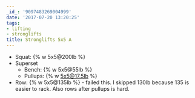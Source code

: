 ```yaml
---
_id_: '9097483269004999'
date: '2017-07-20 13:20:25'
tags:
- lifting
- stronglifts
title: Stronglifts 5x5 A
---
```


- Squat:    {% w 5x5@200lb %}
- Superset
  - Bench:    {% w 5x5@55lb %}
  - Pullups:  {% w 5x5@17.5lb %}
- Row:      {% w 5x5@135lb %} - failed this. I skipped 130lb because 135 is easier to rack. Also rows after pullups is hard.
